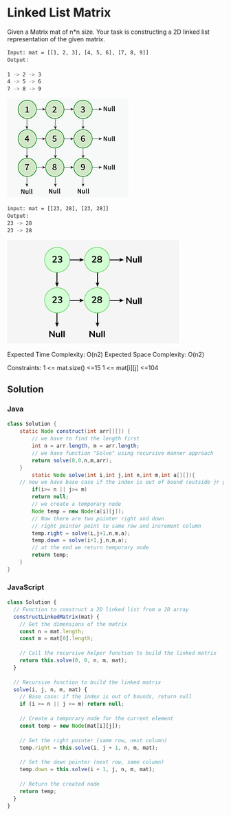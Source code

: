 # Linked List Matrix

Given a Matrix mat of n\*n size. Your task is constructing a 2D linked list representation of the given matrix.

```bash
Input: mat = [[1, 2, 3], [4, 5, 6], [7, 8, 9]]
Output:

1 -> 2 -> 3
4 -> 5 -> 6
7 -> 8 -> 9
```

<img src = "./1.png">

```bash
input: mat = [[23, 28], [23, 28]]
Output:
23 -> 28
23 -> 28
```

<img src = "./2.png">

Expected Time Complexity: O(n2)
Expected Space Complexity: O(n2)

Constraints:
1 <= mat.size() <=15
1 <= mat[i][j] <=104

## Solution

### Java

```java
class Solution {
    static Node construct(int arr[][]) {
        // we have to find the length first
        int n = arr.length, m = arr.length;
        // we have function "Solve" using recursive manner approach
        return solve(0,0,n,m,arr);
    }
        static Node solve(int i,int j,int n,int m,int a[][]){
    // now we have base case if the index is out of bound (outside jr geli tr) return null
        if(i>= n || j>= m)
        return null;
        // we create a temporary node
        Node temp = new Node(a[i][j]);
        // Now there are two pointer right and down
        // right pointer point to same row and increment column
        temp.right = solve(i,j+1,n,m,a);
        temp.down = solve(i+1,j,n,m,a);
        // at the end we return temporary node
        return temp;
    }
}
```

### JavaScript

```js
class Solution {
  // Function to construct a 2D linked list from a 2D array
  constructLinkedMatrix(mat) {
    // Get the dimensions of the matrix
    const n = mat.length;
    const m = mat[0].length;

    // Call the recursive helper function to build the linked matrix
    return this.solve(0, 0, n, m, mat);
  }

  // Recursive function to build the linked matrix
  solve(i, j, n, m, mat) {
    // Base case: if the index is out of bounds, return null
    if (i >= n || j >= m) return null;

    // Create a temporary node for the current element
    const temp = new Node(mat[i][j]);

    // Set the right pointer (same row, next column)
    temp.right = this.solve(i, j + 1, n, m, mat);

    // Set the down pointer (next row, same column)
    temp.down = this.solve(i + 1, j, n, m, mat);

    // Return the created node
    return temp;
  }
}
```
